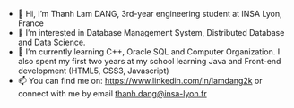 - 👋 Hi, I’m Thanh Lam DANG, 3rd-year engineering student at INSA Lyon, France
- 👀 I’m interested in Database Management System, Distributed Database and Data Science. 
- 🌱 I’m currently learning C++, Oracle SQL and Computer Organization. I also spent my first two years at my school learning Java and Front-end development (HTML5, CSS3, Javascript)
- 📫 You can find me on: https://www.linkedin.com/in/lamdang2k or connect with me by email thanh.dang@insa-lyon.fr

<!---
lamdang2k/lamdang2k is a ✨ special ✨ repository because its `README.md` (this file) appears on your GitHub profile.
You can click the Preview link to take a look at your changes.
--->
